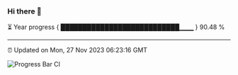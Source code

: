 ### Hi there 👋

⏳ Year progress { ███████████████████████████▁▁▁ } 90.48 %

---

⏰ Updated on Mon, 27 Nov 2023 06:23:16 GMT

![Progress Bar CI](https://github.com/ZhaoGui/ZhaoGui/workflows/Progress%20Bar%20CI/badge.svg)
